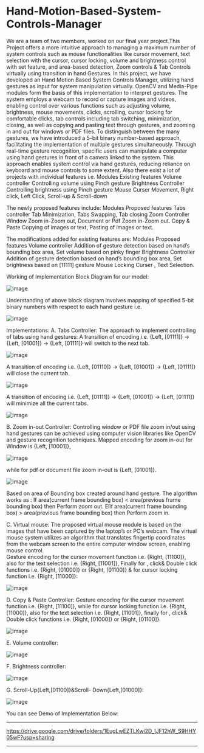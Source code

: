 # Hand-Motion-Based-System-Controls-Manager
We are a team of two members, worked on our final year project.This Project offers a more intuitive approach to managing a maximum number of system controls such as mouse functionalities like cursor movement, text selection with the cursor, cursor locking, volume and brightness control with set feature, and area-based detection, Zoom controls &amp; Tab Controls virtually using transition in hand Gestures.
In this project, we have developed an Hand Motion Based System Controls Manager, utilizing hand gestures as input for system manipulation virtually. OpenCV and Media-Pipe modules form the basis of this implementation to interpret gestures. The system employs a webcam to record or capture images and videos, enabling control over various functions such as adjusting volume, brightness, mouse movements, clicks, scrolling, cursor locking for comfortable clicks, tab controls including tab switching, minimization, closing, as well as copying and pasting text through gestures, and zooming in and out for windows or PDF files. 
To distinguish between the many gestures, we have introduced a 5-bit binary number-based approach, facilitating the implementation of multiple gestures simultaneously. Through real-time gesture recognition, specific users can manipulate a computer using hand gestures in front of a camera linked to the system. This approach enables system control via hand gestures, reducing reliance on keyboard and mouse controls to some extent.
Also there exist a lot of projects with individual features i.e.
Modules	                                    Existing  features
Volume controller	                          Controlling volume using Pinch gesture
Brightness Controller	                      Controlling brightness using Pinch gesture
Mouse	                                      Curser Movement, Right click, Left Click, Scroll-up & Scroll-down

The newly proposed features include:
Modules	                                    Proposed features
Tabs controller	                            Tab Minimization, Tabs Swapping, Tab closing
Zoom Controller	                            Window Zoom in-Zoom out, Document or Pdf Zoom in-Zoom out.
Copy & Paste	                              Copying of images or text, Pasting of images or text.

The modifications added for existing features are:
Modules	                                    Proposed features
Volume controller	                          Addition of gesture detection based on hand’s bounding box area, Set volume based on pinky finger
Brightness Controller	                      Addition of gesture detection based on hand’s bounding box area, Set brightness based on [11111] gesture
Mouse	                                      Locking Curser , Text Selection.

Working of Implementation Block Diagram for our model:


![image](https://github.com/555Chaithanya/Hand-Motion-Based-System-Controls-Manager/assets/81861417/9b3d7084-cde6-42be-8d9d-335170848f24)


Understanding of above block diagram involves mapping of specified 5-bit binary numbers with respect to each hand gesture i.e. 


![image](https://github.com/555Chaithanya/Hand-Motion-Based-System-Controls-Manager/assets/81861417/d1d90478-0006-4efc-b901-23172a7e778e)


Implementations:
A.	Tabs Controller:
The approach to implement controlling of  tabs using hand gestures:
A transition of encoding i.e. {Left, [01111]} -> {Left, [01001]} -> {Left, [01111]} will switch to the next tab.


![image](https://github.com/555Chaithanya/Hand-Motion-Based-System-Controls-Manager/assets/81861417/8f65dbf3-ff10-4255-98be-488543711fba)


A transition of encoding i.e. {Left, [01110]} -> {Left, [01001]} -> {Left, [01111]}  will close the current tab.


![image](https://github.com/555Chaithanya/Hand-Motion-Based-System-Controls-Manager/assets/81861417/e47122f7-3ae8-4d63-8b8f-a9a38ad0056e)


A transition of encoding i.e. {Left, [01111]} -> {Left, [01001]} -> {Left, [01111]}  will minimize all the current tabs.


![image](https://github.com/555Chaithanya/Hand-Motion-Based-System-Controls-Manager/assets/81861417/ea6bb245-ba56-45fe-bcbd-a46516bb6091)


B.	Zoom in-out Controller:
Controlling window or PDF file zoom in/out using hand gestures can be achieved using computer vision libraries like OpenCV and gesture recognition techniques.
Mapped encoding for zoom in-out for Window is {Left, [10001]},


![image](https://github.com/555Chaithanya/Hand-Motion-Based-System-Controls-Manager/assets/81861417/6220735a-0a21-48cf-9829-2d1dffd4a421)


while for pdf or document file zoom in-out is {Left, [01001]}.


![image](https://github.com/555Chaithanya/Hand-Motion-Based-System-Controls-Manager/assets/81861417/29f88873-73e1-4eee-ad48-9c99f617d6df)


Based on area of Bounding box created around hand gesture. The algorithm works as :
If area(current frame bounding box) < area(previous frame bounding box) 
      then Perform zoom out.
Elif area(current frame bounding box) > area(previous frame bounding box) 
      then Perform zoom in.

C.	Virtual mouse:
The proposed virtual mouse module is based on the images that have been captured by the laptop’s or PC’s webcam. The virtual mouse system utilizes an algorithm that translates fingertip coordinates from the webcam screen to the entire computer window screen, enabling mouse control.  
Gesture encoding for the cursor movement function i.e. {Right, [11100]}, 
also for the text selection i.e. {Right, [11001]},
Finally for , click& Double click functions i.e. {Right, [01000]} or {Right, [01100]} & for cursor locking function i.e. {Right, [11000]}:


![image](https://github.com/555Chaithanya/Hand-Motion-Based-System-Controls-Manager/assets/81861417/befa1933-ceda-49de-9775-b6c9ddb00bff)


D.	Copy & Paste Controller:
Gesture encoding for the cursor movement function i.e. {Right, [11100]}, while for cursor locking function i.e. {Right, [11000]}, also for the text selection i.e. {Right, [11001]}, finally for , click& Double click functions i.e. {Right, [01000]} or {Right, [01100]}.


![image](https://github.com/555Chaithanya/Hand-Motion-Based-System-Controls-Manager/assets/81861417/d0ded4bd-43be-4adc-8fec-9d01612c7710)


E.	Volume controller:


![image](https://github.com/555Chaithanya/Hand-Motion-Based-System-Controls-Manager/assets/81861417/4e6526c7-3621-44d0-908a-43e122ace3b8)


F.	Brightness controller:


![image](https://github.com/555Chaithanya/Hand-Motion-Based-System-Controls-Manager/assets/81861417/241e4d43-cfe2-4c1d-aba1-44dd298f93ea)


G.  Scroll-Up{Left,[01100]}&Scroll- Down{Left,[01000]}:


![image](https://github.com/555Chaithanya/Hand-Motion-Based-System-Controls-Manager/assets/81861417/0c6fc2e4-d07e-440c-920a-255848afca65)


You can see Demo of Implementation Below:
_____________________________________________________________________________________
https://drive.google.com/drive/folders/1EugLwEZTLKwi2D_IJF12hW_S9HHY05wF?usp=sharing
_____________________________________________________________________________________

